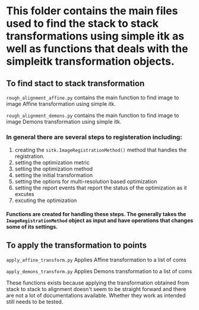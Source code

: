 # This folder contains the main files used to find the stack to stack transformations using simple itk as well as functions that deals with the simpleitk transformation objects.

## To find stact to stack transformation
`rough_alignment_affine.py` contains the main function to find image to image Affine transformation using simple itk.

`rough_alignment_demons.py` contains the main function to find image to image Demons transformation using simple itk.

### In general there are several steps to registeration including:
1. creating the `sitk.ImageRegistrationMethod()` method that handles the registration.
1. setting the optimization metric
1. setting the optimization method
1. setting the initial transformation
1. setting the options for multi-resolution based optimization
1. setting the report events that report the status of the optimization as it excutes
1. excuting the optimization

#### Functions are created for handling these steps. The generally takes the `ImageRegistrationMethod` object as input and have operations that changes some of its settings.
## To apply the transformation to points

`apply_affine_transform.py` Applies Affine transformation to a list of coms

`apply_demons_transform.py` Applies Demons transformation to a list of coms

These functions exists because applying the transformation obtained from stack to stack to alignment doesn't seem to be straight forward and there are not a lot of documentations available.  Whether they work as intended still needs to be tested.